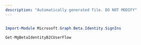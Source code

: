 ```yaml
---
description: "Automatically generated file. DO NOT MODIFY"
---
```


```powershell

Import-Module Microsoft.Graph.Beta.Identity.SignIns

Get-MgBetaIdentityB2CUserFlow

```